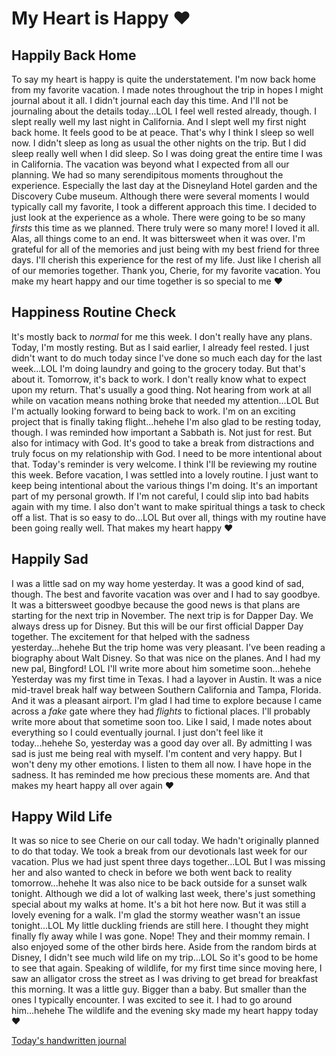 # My Heart is Happy ❤️

## Happily Back Home

To say my heart is happy is quite the understatement. I'm now back home from my favorite vacation. I made notes throughout the trip in hopes I might journal about it all. I didn't journal each day this time. And I'll not be journaling about the details today...LOL I feel well rested already, though. I slept really well my last night in California. And I slept well my first night back home. It feels good to be at peace. That's why I think I sleep so well now. I didn't sleep as long as usual the other nights on the trip. But I did sleep really well when I did sleep. So I was doing great the entire time I was in California. The vacation was beyond what I expected from all our planning. We had so many serendipitous moments throughout the experience. Especially the last day at the Disneyland Hotel garden and the Discovery Cube museum. Although there were several moments I would typically call my favorite, I took a different approach this time. I decided to just look at the experience as a whole. There were going to be so many *firsts* this time as we planned. There truly were so many more! I loved it all. Alas, all things come to an end. It was bittersweet when it was over. I'm grateful for all of the memories and just being with my best friend for three days. I'll cherish this experience for the rest of my life. Just like I cherish all of our memories together. Thank you, Cherie, for my favorite vacation. You make my heart happy and our time together is so special to me ❤️

## Happiness Routine Check

It's mostly back to *normal* for me this week. I don't really have any plans. Today, I'm mostly resting. But as I said earlier, I already feel rested. I just didn't want to do much today since I've done so much each day for the last week...LOL I'm doing laundry and going to the grocery today. But that's about it. Tomorrow, it's back to work. I don't really know what to expect upon my return. That's usually a good thing. Not hearing from work at all while on vacation means nothing broke that needed my attention...LOL But I'm actually looking forward to being back to work. I'm on an exciting project that is finally taking flight...hehehe I'm also glad to be resting today, though. I was reminded how important a Sabbath is. Not just for rest. But also for intimacy with God. It's good to take a break from distractions and truly focus on my relationship with God. I need to be more intentional about that. Today's reminder is very welcome. I think I'll be reviewing my routine this week. Before vacation, I was settled into a lovely routine. I just want to keep being intentional about the various things I'm doing. It's an important part of my personal growth. If I'm not careful, I could slip into bad habits again with my time. I also don't want to make spiritual things a task to check off a list. That is so easy to do...LOL But over all, things with my routine have been going really well. That makes my heart happy ❤️

## Happily Sad

I was a little sad on my way home yesterday. It was a good kind of sad, though. The best and favorite vacation was over and I had to say goodbye. It was a bittersweet goodbye because the good news is that plans are starting for the next trip in November. The next trip is for Dapper Day. We always dress up for Disney. But this will be our first official Dapper Day together. The excitement for that helped with the sadness yesterday...hehehe But the trip home was very pleasant. I've been reading a biography about Walt Disney. So that was nice on the planes. And I had my new pal, Bingford! LOL I'll write more about him sometime soon...hehehe Yesterday was my first time in Texas. I had a layover in Austin. It was a nice mid-travel break half way between Southern California and Tampa, Florida. And it was a pleasant airport. I'm glad I had time to explore because I came across a *fake* gate where they had *flights* to fictional places. I'll probably write more about that sometime soon too. Like I said, I made notes about everything so I could eventually journal. I just don't feel like it today...hehehe So, yesterday was a good day over all. By admitting I was sad is just me being real with myself. I'm content and very happy. But I won't deny my other emotions. I listen to them all now. I have hope in the sadness. It has reminded me how precious these moments are. And that makes my heart happy all over again ❤️

## Happy Wild Life

It was so nice to see Cherie on our call today. We hadn't originally planned to do that today. We took a break from our devotionals last week for our vacation. Plus we had just spent three days together...LOL But I was missing her and also wanted to check in before we both went back to reality tomorrow...hehehe It was also nice to be back outside for a sunset walk tonight. Although we did a lot of walking last week, there's just something special about my walks at home. It's a bit hot here now. But it was still a lovely evening for a walk. I'm glad the stormy weather wasn't an issue tonight...LOL My little duckling friends are still here. I thought they might finally fly away while I was gone. Nope! They and their mommy remain. I also enjoyed some of the other birds here. Aside from the random birds at Disney, I didn't see much wild life on my trip...LOL So it's good to be home to see that again. Speaking of wildlife, for my first time since moving here, I saw an alligator cross the street as I was driving to get bread for breakfast this morning. It was a little guy. Bigger than a baby. But smaller than the ones I typically encounter. I was excited to see it. I had to go around him...hehehe The wildlife and the evening sky made my heart happy today ❤️

[Today's handwritten journal](/media/blog/2025/08/20250817.pdf)